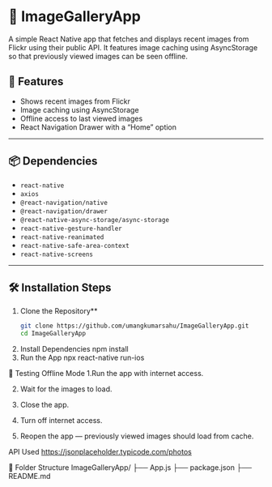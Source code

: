 # 📸 ImageGalleryApp

A simple React Native app that fetches and displays recent images from Flickr using their public API. It features image caching using AsyncStorage so that previously viewed images can be seen offline.

## 🚀 Features

- Shows recent images from Flickr
- Image caching using AsyncStorage
- Offline access to last viewed images
- React Navigation Drawer with a “Home” option

---

## 📦 Dependencies

- `react-native`
- `axios`
- `@react-navigation/native`
- `@react-navigation/drawer`
- `@react-native-async-storage/async-storage`
- `react-native-gesture-handler`
- `react-native-reanimated`
- `react-native-safe-area-context`
- `react-native-screens`

---

## 🛠️ Installation Steps

1. Clone the Repository**  
   ```bash
   git clone https://github.com/umangkumarsahu/ImageGalleryApp.git
   cd ImageGalleryApp
2. Install Dependencies
   npm install
3. Run the App
   npx react-native run-ios

🧪 Testing Offline Mode
1.Run the app with internet access.

2. Wait for the images to load.

3. Close the app.

4. Turn off internet access.

5. Reopen the app — previously viewed images should load from cache.



API Used
https://jsonplaceholder.typicode.com/photos


📁 Folder Structure
ImageGalleryApp/
├── App.js
├── package.json
├── README.md





